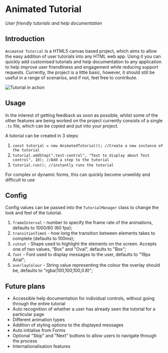 # Animated Tutorial
_User friendly tutorials and help documentation_

## Introduction
`Animated Tutorial` is a HTML5 canvas based project, which aims to allow the easy addition of user tutorials into any HTML web app.  Using it you can quickly add customised tutorials and help documentation to any application to help improve user friendliness and engagement while reducing support requests.  Currently, the project is a little basic, however, it should still be useful in a range of scenarios, and if not, feel free to contribute.

![Tutorial in action](https://prystopiastorage.blob.core.windows.net/media/AnimatedTutorial.gif)



## Usage

In the interest of getting feedback as soon as possible, whilst some of the other features are being worked on the project currently consists of a single `.ts` file, which can be copied and put into your project.

A tutorial can be created in 3 steps:

1. `const tutorial = new AnimatedTutorial(); //Create a new instance of the tutorial`
1. `tutorial.addStep(".test-control", "Text to display about Test control", 10); //Add a step to the tutorial`
1. `tutorial.run(); //instantly runs the tutorial`

For complex or dynamic forms, this can quickly become unweildy and difficult to use

## Config

Config values can be passed into the `TutorialManager` class to change the look and feel of the tutorial.

1. `frameInterval` - number to specify the frame rate of the animations, defaults to 1000/60 (60 fps);
1. `transitionTimeS` - how long the transition between elements takes to complete (defaults to 100ms);
1. `cutout` - Shape used to highlight the elements on the screen.  Accepts one of two values, "Box" and "Oval", defaults to "Box";
1. `font` - Font used to display messages to the user, defaults to "19px Arial";
1. `overlayColour` - String value representing the colour the overlay should be, defaults to "rgba(100,100,100,0.8)";


## Future plans
* Accessible help documentation for individual controls, without going through the entire tutorial
* Auto recognition of whether a user has already seen the tutorial for a particular page
* Different animation types
* Addition of styling options to the displayed messages
* Auto initialise from Forms
* Optional "Skip" and "Next" buttons to allow users to navigate through the process
* Internationalisation features

